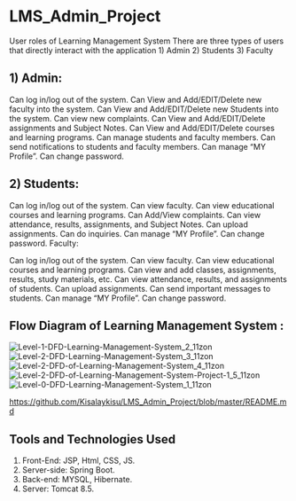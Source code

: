 # LMS_Admin_Project
User roles of Learning Management System
There are three types of users that directly interact with the application 1) Admin 2) Students 3) Faculty

## 1) Admin:
Can log in/log out of the system.
Can View and Add/EDIT/Delete new faculty into the system.
Can View and Add/EDIT/Delete new Students into the system.
Can view new complaints.
Can View and Add/EDIT/Delete assignments and Subject Notes.
Can View and Add/EDIT/Delete courses and learning programs.
Can manage students and faculty members.
Can send notifications to students and faculty members.
Can manage “MY Profile”.
Can change password.


## 2) Students:

Can log in/log out of the system.
Can view faculty.
Can view educational courses and learning programs.
Can Add/View complaints.
Can view attendance, results, assignments, and Subject Notes.
Can upload assignments.
Can do inquiries.
Can manage “MY Profile”.
Can change password.
Faculty:

Can log in/log out of the system.
Can view faculty.
Can view educational courses and learning programs.
Can view and add classes, assignments, results, study materials, etc.
Can view attendance, results, and assignments of students.
Can upload assignments.
Can send important messages to students.
Can manage “MY Profile”.
Can change password.

## Flow Diagram of Learning Management System :
![Level-1-DFD-Learning-Management-System_2_11zon](https://user-images.githubusercontent.com/15075906/195328088-2a962e31-7d87-4503-9008-33d51f737381.jpg)
![Level-2-DFD-Learning-Management-System_3_11zon](https://user-images.githubusercontent.com/15075906/195328093-f5d5e461-1580-4d9b-ae7b-a357e26e30e1.jpg)
![Level-2-DFD-of-Learning-Management-System_4_11zon](https://user-images.githubusercontent.com/15075906/195328095-88629d45-2f02-4148-abec-6e044b4788d7.jpg)
![Level-2-DFD-of-Learning-Management-System-Project-1_5_11zon](https://user-images.githubusercontent.com/15075906/195328096-0f0dbed5-c334-4bb0-89d3-84cea72d79b9.jpg)
![Level-0-DFD-Learning-Management-System_1_11zon](https://user-images.githubusercontent.com/15075906/195328102-e03d3685-d5e6-495e-93d8-0d129e3d6a22.jpg)



https://github.com/Kisalaykisu/LMS_Admin_Project/blob/master/README.md
## Tools and Technologies Used
   1) Front-End: JSP, Html, CSS, JS.
   2) Server-side: Spring Boot.
   3) Back-end: MYSQL, Hibernate.
   4) Server: Tomcat 8.5.